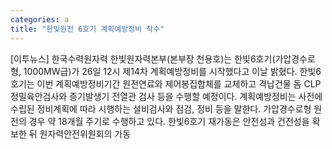 ```yaml
---
categories: a
title: "한빛원전 6호기 계획예방정비 착수"
---
```

[이투뉴스] 한국수력원자력 한빛원자력본부(본부장 천용호)는 한빛6호기(가압경수로형, 1000MW급)가 26일 12시 제14차 계획예방정비를 시작했다고 이날 밝혔다. 한빛6호기는 이번 계획예방정비기간 원전연료와 제어봉집합체를 교체하고 격납건물 돔 CLP 정밀육안검사와 증기발생기 전열관 검사 등을 수행할 예정이다. 계획예방정비는 사전에 수립된 정비계획에 따라 시행하는 설비검사와 점검, 정비 등을 말한다. 가압경수로형 원전의 경우 약 18개월 주기로 수행하고 있다. 한빛6호기 재가동은 안전성과 건전성을 확보한 뒤 원자력안전위원회의 가동